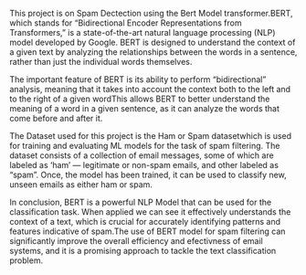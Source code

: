 This project is on Spam Dectection using the Bert Model transformer.BERT, which stands for “Bidirectional Encoder Representations from Transformers,” is a state-of-the-art natural language processing (NLP) model developed by Google. BERT is designed to understand the context of a given text by analyzing the relationships between the words in a sentence, rather than just the individual words themselves.


The important feature of BERT is its ability to perform “bidirectional” analysis, meaning that it takes into account the context both to the left and to the right of a given wordThis allows BERT to better understand the meaning of a word in a given sentence, as it can analyze the words that come before and after it.


The Dataset used for this project is the Ham or Spam datasetwhich is used for training and evaluating ML models for the task of spam filtering. The dataset consists of a collection of email messages, some of which are labeled as ‘ham’ — legitimate or non-spam emails, and other labeled as “spam”. Once, the model has been trained, it can be used to classify new, unseen emails as either ham or spam.


In conclusion, BERT is a powerful NLP Model that can be used for the classification task. When applied we can see it effectively understands the context of a text, which is crucial for accurately identifying patterns and features indicative of spam.The use of BERT model for spam filtering can significantly improve the overall efficiency and efectivness of email systems, and it is a promising approach to tackle the text classification problem.
